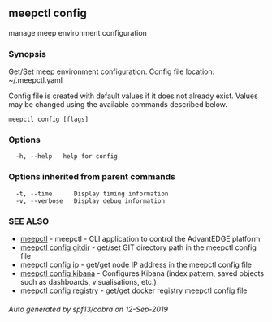 ## meepctl config

manage meep environment configuration

### Synopsis

Get/Set meep environment configuration.
Config file location: ~/.meepctl.yaml

Config file is created with default values if it does not already exist.
Values may be changed using the available commands described below.

```
meepctl config [flags]
```

### Options

```
  -h, --help   help for config
```

### Options inherited from parent commands

```
  -t, --time      Display timing information
  -v, --verbose   Display debug information
```

### SEE ALSO

* [meepctl](meepctl.md)	 - meepctl - CLI application to control the AdvantEDGE platform
* [meepctl config gitdir](meepctl_config_gitdir.md)	 - get/set GIT directory path in the meepctl config file
* [meepctl config ip](meepctl_config_ip.md)	 - get/get node IP address in the meepctl config file
* [meepctl config kibana](meepctl_config_kibana.md)	 - Configures Kibana (index pattern, saved objects such as dashboards, visualisations, etc.)
* [meepctl config registry](meepctl_config_registry.md)	 - get/get docker registry meepctl config file

###### Auto generated by spf13/cobra on 12-Sep-2019
